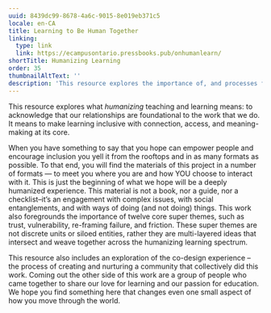 ```yaml
---
uuid: 8439dc99-8678-4a6c-9015-8e019eb371c5
locale: en-CA
title: Learning to Be Human Together
linking:
  type: link
  link: https://ecampusontario.pressbooks.pub/onhumanlearn/
shortTitle: Humanizing Learning
order: 35
thumbnailAltText: ''
description: 'This resource explores the importance of, and processes for, humanizing education. We start by exploring what humanizing teaching and learning means: to acknowledge that our relationships are foundational to the work that we do. It aims to make learning inclusive with connection, access, and meaning-making at its core.'
---
```

This resource explores what _humanizing_ teaching and learning means: to acknowledge that our relationships are foundational to the work that we do. It means to make learning inclusive with connection, access, and meaning-making at its core.

When you have something to say that you hope can empower people and encourage inclusion you yell it from the rooftops and in as many formats as possible. To that end, you will find the materials of this project in a number of formats — to meet you where you are and how YOU choose to interact with it. This is just the beginning of what we hope will be a deeply humanized experience. This material is not a book, nor a guide, nor a checklist–it’s an engagement with complex issues, with social entanglements, and with ways of doing (and not doing) things. This work also foregrounds the importance of twelve core super themes, such as trust, vulnerability, re-framing failure, and friction. These super themes are not discrete units or siloed entities, rather they are multi-layered ideas that intersect and weave together across the humanizing learning spectrum.

This resource also includes an exploration of the co-design experience – the process of creating and nurturing a community that collectively did this work. Coming out the other side of this work are a group of people who came together to share our love for learning and our passion for education. We hope you find something here that changes even one small aspect of how you move through the world.
